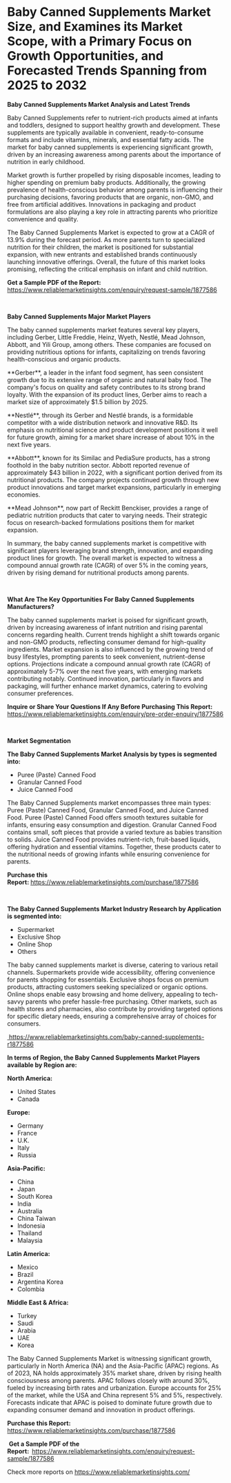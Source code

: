 <p><h1>Baby Canned Supplements Market Size, and Examines its Market Scope, with a Primary Focus on Growth Opportunities, and Forecasted Trends Spanning from 2025 to 2032</h1></p><p><strong>Baby Canned Supplements Market Analysis and Latest Trends</strong></p>
<p><p>Baby Canned Supplements refer to nutrient-rich products aimed at infants and toddlers, designed to support healthy growth and development. These supplements are typically available in convenient, ready-to-consume formats and include vitamins, minerals, and essential fatty acids. The market for baby canned supplements is experiencing significant growth, driven by an increasing awareness among parents about the importance of nutrition in early childhood.</p><p>Market growth is further propelled by rising disposable incomes, leading to higher spending on premium baby products. Additionally, the growing prevalence of health-conscious behavior among parents is influencing their purchasing decisions, favoring products that are organic, non-GMO, and free from artificial additives. Innovations in packaging and product formulations are also playing a key role in attracting parents who prioritize convenience and quality.</p><p>The Baby Canned Supplements Market is expected to grow at a CAGR of 13.9% during the forecast period. As more parents turn to specialized nutrition for their children, the market is positioned for substantial expansion, with new entrants and established brands continuously launching innovative offerings. Overall, the future of this market looks promising, reflecting the critical emphasis on infant and child nutrition.</p></p>
<p><strong>Get a Sample PDF of the Report:&nbsp;</strong> <a href="https://www.reliablemarketinsights.com/enquiry/request-sample/1877586?utm_campaign=2383&utm_medium=2&utm_source=Github&utm_content=ia&utm_term=15022025&utm_id=baby-canned-supplements">https://www.reliablemarketinsights.com/enquiry/request-sample/1877586</a></p>
<p>&nbsp;</p>
<p><strong>Baby Canned Supplements Major Market Players</strong></p>
<p><p>The baby canned supplements market features several key players, including Gerber, Little Freddie, Heinz, Wyeth, Nestlé, Mead Johnson, Abbott, and Yili Group, among others. These companies are focused on providing nutritious options for infants, capitalizing on trends favoring health-conscious and organic products.</p><p>**Gerber**, a leader in the infant food segment, has seen consistent growth due to its extensive range of organic and natural baby food. The company's focus on quality and safety contributes to its strong brand loyalty. With the expansion of its product lines, Gerber aims to reach a market size of approximately $1.5 billion by 2025.</p><p>**Nestlé**, through its Gerber and Nestlé brands, is a formidable competitor with a wide distribution network and innovative R&D. Its emphasis on nutritional science and product development positions it well for future growth, aiming for a market share increase of about 10% in the next five years.</p><p>**Abbott**, known for its Similac and PediaSure products, has a strong foothold in the baby nutrition sector. Abbott reported revenue of approximately $43 billion in 2022, with a significant portion derived from its nutritional products. The company projects continued growth through new product innovations and target market expansions, particularly in emerging economies.</p><p>**Mead Johnson**, now part of Reckitt Benckiser, provides a range of pediatric nutrition products that cater to varying needs. Their strategic focus on research-backed formulations positions them for market expansion.</p><p>In summary, the baby canned supplements market is competitive with significant players leveraging brand strength, innovation, and expanding product lines for growth. The overall market is expected to witness a compound annual growth rate (CAGR) of over 5% in the coming years, driven by rising demand for nutritional products among parents.</p></p>
<p>&nbsp;</p>
<p><strong>What Are The Key Opportunities For Baby Canned Supplements Manufacturers?</strong></p>
<p><p>The baby canned supplements market is poised for significant growth, driven by increasing awareness of infant nutrition and rising parental concerns regarding health. Current trends highlight a shift towards organic and non-GMO products, reflecting consumer demand for high-quality ingredients. Market expansion is also influenced by the growing trend of busy lifestyles, prompting parents to seek convenient, nutrient-dense options. Projections indicate a compound annual growth rate (CAGR) of approximately 5-7% over the next five years, with emerging markets contributing notably. Continued innovation, particularly in flavors and packaging, will further enhance market dynamics, catering to evolving consumer preferences.</p></p>
<p><strong>Inquire or Share Your Questions If Any Before Purchasing This Report:</strong> <a href="https://www.reliablemarketinsights.com/enquiry/pre-order-enquiry/1877586?utm_campaign=2383&utm_medium=2&utm_source=Github&utm_content=ia&utm_term=15022025&utm_id=baby-canned-supplements">https://www.reliablemarketinsights.com/enquiry/pre-order-enquiry/1877586</a></p>
<p>&nbsp;</p>
<p><strong>Market Segmentation</strong></p>
<p><strong>The Baby Canned Supplements Market Analysis by types is segmented into:</strong></p>
<p><ul><li>Puree (Paste) Canned Food</li><li>Granular Canned Food</li><li>Juice Canned Food</li></ul></p>
<p><p>The Baby Canned Supplements market encompasses three main types: Puree (Paste) Canned Food, Granular Canned Food, and Juice Canned Food. Puree (Paste) Canned Food offers smooth textures suitable for infants, ensuring easy consumption and digestion. Granular Canned Food contains small, soft pieces that provide a varied texture as babies transition to solids. Juice Canned Food provides nutrient-rich, fruit-based liquids, offering hydration and essential vitamins. Together, these products cater to the nutritional needs of growing infants while ensuring convenience for parents.</p></p>
<p><strong>Purchase this Report:&nbsp;</strong><a href="https://www.reliablemarketinsights.com/purchase/1877586?utm_campaign=2383&utm_medium=2&utm_source=Github&utm_content=ia&utm_term=15022025&utm_id=baby-canned-supplements">https://www.reliablemarketinsights.com/purchase/1877586</a></p>
<p>&nbsp;</p>
<p><strong>The Baby Canned Supplements Market Industry Research by Application is segmented into:</strong></p>
<p><ul><li>Supermarket</li><li>Exclusive Shop</li><li>Online Shop</li><li>Others</li></ul></p>
<p><p>The baby canned supplements market is diverse, catering to various retail channels. Supermarkets provide wide accessibility, offering convenience for parents shopping for essentials. Exclusive shops focus on premium products, attracting customers seeking specialized or organic options. Online shops enable easy browsing and home delivery, appealing to tech-savvy parents who prefer hassle-free purchasing. Other markets, such as health stores and pharmacies, also contribute by providing targeted options for specific dietary needs, ensuring a comprehensive array of choices for consumers.</p></p>
<p><a href="https://www.reliablemarketinsights.com/baby-canned-supplements-r1877586?utm_campaign=2383&utm_medium=2&utm_source=Github&utm_content=ia&utm_term=15022025&utm_id=baby-canned-supplements">&nbsp;https://www.reliablemarketinsights.com/baby-canned-supplements-r1877586</a></p>
<p><strong>In terms of Region, the Baby Canned Supplements Market Players available by Region are:</strong></p>
<p>
    <p> <strong> North America: </strong>
        <ul>
            <li>United States</li>
            <li>Canada</li>
        </ul>
        </p> 
    <p> <strong> Europe: </strong>
        <ul>
            <li>Germany</li>
            <li>France</li>
            <li>U.K.</li>
            <li>Italy</li>
            <li>Russia</li>
        </ul>
        </p> 
    <p> <strong> Asia-Pacific: </strong>
        <ul>
            <li>China</li>
            <li>Japan</li>
            <li>South Korea</li>
            <li>India</li>
            <li>Australia</li>
            <li>China Taiwan</li>
            <li>Indonesia</li>
            <li>Thailand</li>
            <li>Malaysia</li>
        </ul>
        </p> 
    <p> <strong> Latin America: </strong>
        <ul>
            <li>Mexico</li>
            <li>Brazil</li>
            <li>Argentina Korea</li>
            <li>Colombia</li>
        </ul>
        </p> 
    <p> <strong> Middle East & Africa: </strong>
        <ul>
            <li>Turkey</li>
            <li>Saudi</li>
            <li>Arabia</li>
            <li>UAE</li>
            <li>Korea</li>
        </ul>
    </p>
    </p>
<p><p>The Baby Canned Supplements Market is witnessing significant growth, particularly in North America (NA) and the Asia-Pacific (APAC) regions. As of 2023, NA holds approximately 35% market share, driven by rising health consciousness among parents. APAC follows closely with around 30%, fueled by increasing birth rates and urbanization. Europe accounts for 25% of the market, while the USA and China represent 5% and 5%, respectively. Forecasts indicate that APAC is poised to dominate future growth due to expanding consumer demand and innovation in product offerings.</p></p>
<p><strong>Purchase this Report: </strong><a href="https://www.reliablemarketinsights.com/purchase/1877586?utm_campaign=2383&utm_medium=2&utm_source=Github&utm_content=ia&utm_term=15022025&utm_id=baby-canned-supplements">https://www.reliablemarketinsights.com/purchase/1877586</a></p>
<p>&nbsp;<strong>Get a Sample PDF of the Report:&nbsp;&nbsp;</strong><a href="https://www.reliablemarketinsights.com/enquiry/request-sample/1877586?utm_campaign=2383&utm_medium=2&utm_source=Github&utm_content=ia&utm_term=15022025&utm_id=baby-canned-supplements">https://www.reliablemarketinsights.com/enquiry/request-sample/1877586</a></p>
<p><strong></strong></p>
<p>Check more reports on <a href="https://www.reliablemarketinsights.com/?utm_campaign=2383&utm_medium=2&utm_source=Github&utm_content=ia&utm_term=15022025&utm_id=baby-canned-supplements">https://www.reliablemarketinsights.com/</a></p>